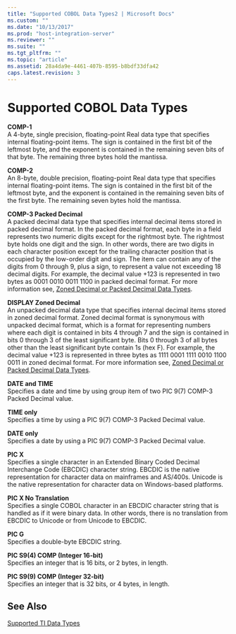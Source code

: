 ```yaml
---
title: "Supported COBOL Data Types2 | Microsoft Docs"
ms.custom: ""
ms.date: "10/13/2017"
ms.prod: "host-integration-server"
ms.reviewer: ""
ms.suite: ""
ms.tgt_pltfrm: ""
ms.topic: "article"
ms.assetid: 28a4da9e-4461-407b-8595-b8bdf33dfa42
caps.latest.revision: 3
---
```

# Supported COBOL Data Types
**COMP-1**  
 A 4-byte, single precision, floating-point Real data type that specifies internal floating-point items. The sign is contained in the first bit of the leftmost byte, and the exponent is contained in the remaining seven bits of that byte. The remaining three bytes hold the mantissa.  
  
 **COMP-2**  
 An 8-byte, double precision, floating-point Real data type that specifies internal floating-point items. The sign is contained in the first bit of the leftmost byte, and the exponent is contained in the remaining seven bits of the first byte. The remaining seven bytes hold the mantissa.  
  
 **COMP-3 Packed Decimal**  
 A packed decimal data type that specifies internal decimal items stored in packed decimal format. In the packed decimal format, each byte in a field represents two numeric digits except for the rightmost byte. The rightmost byte holds one digit and the sign. In other words, there are two digits in each character position except for the trailing character position that is occupied by the low-order digit and sign. The item can contain any of the digits from 0 through 9, plus a sign, to represent a value not exceeding 18 decimal digits. For example, the decimal value +123 is represented in two bytes as 0001 0010 0011 1100 in packed decimal format. For more information see, [Zoned Decimal or Packed Decimal Data Types](../core/zoned-decimal-or-packed-decimal-data-types.md).  
  
 **DISPLAY Zoned Decimal**  
 An unpacked decimal data type that specifies internal decimal items stored in zoned decimal format. Zoned decimal format is synonymous with unpacked decimal format, which is a format for representing numbers where each digit is contained in bits 4 through 7 and the sign is contained in bits 0 through 3 of the least significant byte. Bits 0 through 3 of all bytes other than the least significant byte contain 1s (hex F). For example, the decimal value +123 is represented in three bytes as 1111 0001 1111 0010 1100 0011 in zoned decimal format. For more information see, [Zoned Decimal or Packed Decimal Data Types](../core/zoned-decimal-or-packed-decimal-data-types.md).  
  
 **DATE and TIME**  
 Specifies a date and time by using group item of two PIC 9(7) COMP-3 Packed Decimal value.  
  
 **TIME only**  
 Specifies a time by using a PIC 9(7) COMP-3 Packed Decimal value.  
  
 **DATE only**  
 Specifies a date by using a PIC 9(7) COMP-3 Packed Decimal value.  
  
 **PIC X**  
 Specifies a single character in an Extended Binary Coded Decimal Interchange Code (EBCDIC) character string. EBCDIC is the native representation for character data on mainframes and AS/400s. Unicode is the native representation for character data on Windows-based platforms.  
  
 **PIC X No Translation**  
 Specifies a single COBOL character in an EBCDIC character string that is handled as if it were binary data. In other words, there is no translation from EBCDIC to Unicode or from Unicode to EBCDIC.  
  
 **PIC G**  
 Specifies a double-byte EBCDIC string.  
  
 **PIC S9(4) COMP (Integer 16-bit)**  
 Specifies an integer that is 16 bits, or 2 bytes, in length.  
  
 **PIC S9(9) COMP (Integer 32-bit)**  
 Specifies an integer that is 32 bits, or 4 bytes, in length.  
  
## See Also  
 [Supported TI Data Types](../core/supported-ti-data-types.md)